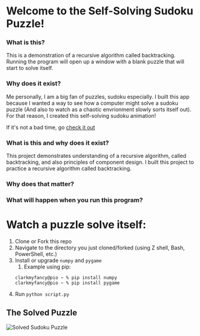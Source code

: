 # Welcome to the Self-Solving Sudoku Puzzle!

### What is this?
This is a demonstration of a recursive algorithm called backtracking. Running the program will open up a window with a blank puzzle that will start to solve itself. 

### Why does it exist? 
Me personally, I am a big fan of puzzles, sudoku especially. I built this app because I wanted a way to see how a computer might solve a sudoku puzzle (And also to watch as a chaotic envrionment slowly sorts itself out). For that reason, I created this self-solving sudoku animation! 

If it's not a bad time, go [check it out](#watch-a-puzzle-solve-itself)

### What is this and why does it exist?
This project demonstrates understanding of a recursive algorithm, called backtracking, and also principles of component design. I built this project to practice a recursive algorithm called backtracking. 

### Why does that matter?

### What will happen when you run this program? 


# Watch a puzzle solve itself:
1) Clone or Fork this repo
2) Navigate to the directory you just cloned/forked (using Z shell, Bash, PowerShell, etc.)
3) Install or upgrade `numpy` and `pygame`
    1) Example using pip:
    ```
    clarkmyfancy@pio ~ % pip install numpy
    clarkmyfancy@pio ~ % pip install pygame
    ```
4) Run `python script.py`




## The Solved Puzzle
![Solved Sudoku Puzzle](https://bigpictureprogrammer.com/wp-content/uploads/2020/05/IMG_03571500x1516-1-297x300.jpeg?raw=true)